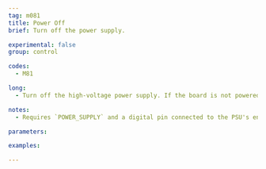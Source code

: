 ```yaml
---
tag: m081
title: Power Off
brief: Turn off the power supply.

experimental: false
group: control

codes:
  - M81

long:
  - Turn off the high-voltage power supply. If the board is not powered from another source, this may also shut down the electronics.

notes:
  - Requires `POWER_SUPPLY` and a digital pin connected to the PSU's enable pin.

parameters:

examples:

---
```


